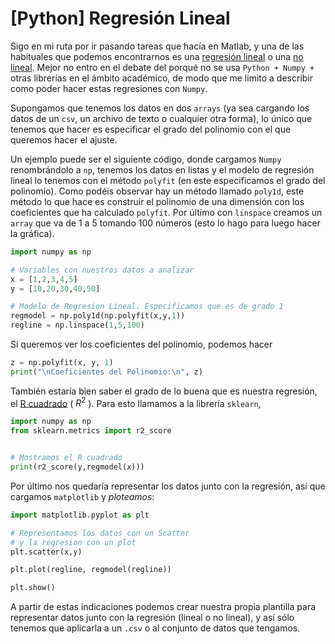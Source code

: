 # [Python] Regresión Lineal



Sigo en mi ruta por ir pasando tareas que hacía en Matlab, y una de las habituales que podemos encontrarnos es una [regresión lineal](ttps://es.wikipedia.org/wiki/Regresi%C3%B3n_lineal?oldformat=true) o una [no lineal](https://es.wikipedia.org/wiki/Regresi%C3%B3n_no_lineal?oldformat=true). Mejor no entro en el debate del porqué no se usa `Python + Numpy +` otras librerías en el ámbito académico, de modo que me limito a describir como poder hacer estas regresiones con `Numpy`.

Supongamos que tenemos los datos en dos `arrays` (ya sea cargando los datos de un `csv`, un archivo de texto o cualquier otra forma), lo único que tenemos que hacer es especificar el grado del polinomio con el que queremos hacer el ajuste. 

Un ejemplo puede ser el siguiente código, donde cargamos `Numpy` renombrándolo a `np`, tenemos los datos en listas y el modelo de regresión lineal lo tenemos con el método `polyfit` (en este especificamos el grado del polinomio). Como podéis observar hay un método llamado `poly1d`, este método lo que hace es construir el polinomio de una dimensión con los coeficientes que ha calculado `polyfit`. Por último con `linspace` creamos un `array` que va de 1 a 5 tomando 100 números (esto lo hago para luego hacer la gráfica).
```python
import numpy as np

# Variables con nuestros datos a analizar
x = [1,2,3,4,5]
y = [10,20,30,40,50]

# Modelo de Regresion Lineal. Especificamos que es de grado 1
regmodel = np.poly1d(np.polyfit(x,y,1))
regline = np.linspace(1,5,100)
```

Si queremos ver los coeficientes del polinomio, podemos hacer
```python
z = np.polyfit(x, y, 1)
print("\nCoeficientes del Polinomio:\n", z)
```


También estaría bien saber el grado de lo buena que es nuestra regresión, el [R cuadrado](https://es.wikipedia.org/wiki/Coeficiente_de_determinaci%C3%B3n?oldformat=true) ( $R^2$ ). Para esto llamamos a la librería `sklearn`,

```python
import numpy as np
from sklearn.metrics import r2_score


# Mostramos el R cuadrado
print(r2_score(y,regmodel(x)))
```

Por último nos quedaría representar los datos junto con la regresión, así que cargamos `matplotlib` y *ploteamos*:
```python
import matplotlib.pyplot as plt

# Representamos los datos con un Scatter
# y la regresion con un plot
plt.scatter(x,y)

plt.plot(regline, regmodel(regline))

plt.show()
```


A partir de estas indicaciones podemos crear nuestra propia plantilla para representar datos junto con la regresión (lineal o no lineal), y así sólo tenemos que aplicarla a un `.csv` o al conjunto de datos que tengamos. 



